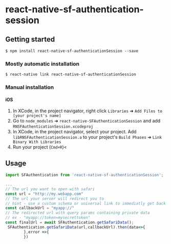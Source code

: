 
# react-native-sf-authentication-session

## Getting started

`$ npm install react-native-sf-authenticationSession --save`

### Mostly automatic installation

`$ react-native link react-native-sf-authenticationSession`

### Manual installation


#### iOS

1. In XCode, in the project navigator, right click `Libraries` ➜ `Add Files to [your project's name]`
2. Go to `node_modules` ➜ `react-native-SFAuthenticationSession` and add `RNSFAuthenticationSession.xcodeproj`
3. In XCode, in the project navigator, select your project. Add `libRNSFAuthenticationSession.a` to your project's `Build Phases` ➜ `Link Binary With Libraries`
4. Run your project (`Cmd+R`)<


## Usage
```javascript
import SFAuthentication from 'react-native-sf-authenticationSession';

...
// The url you want to open with safari
const url = "http://my.webapp.com"
// The url your server will redirect you to
// hint - use a custom schema or universal link to immediatly get back to your app
const callbackUrl = "myapp://"
// The redirected url with query params containing private data
// ex - "myapp://token=mysecrettoken"
const finalUrl = await SFAuthentication.getSafariData();
 SFAuthentication.getSafariData(url,callbackUrl).then(data=>{
        },error =>{
        })
```
